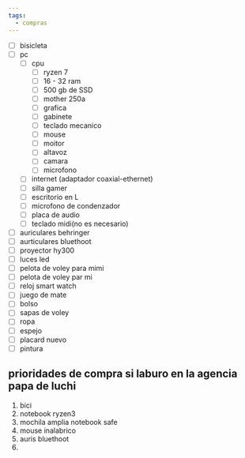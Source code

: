 ```yaml
---
tags:
  - compras
---
```


- [ ] bisicleta
- [ ] pc
	- [ ] cpu
		- [ ] ryzen 7
		- [ ] 16 - 32 ram
		- [ ] 500 gb de SSD
		- [ ] mother 250a
		- [ ] grafica 
		- [ ] gabinete
		- [ ] teclado mecanico
		- [ ] mouse
		- [ ] moitor
		- [ ] altavoz
		- [ ] camara
		- [ ] microfono
	- [ ] internet (adaptador coaxial-ethernet)
	- [ ] silla gamer
	- [ ] escritorio en L
	- [ ] microfono de condenzador
	- [ ] placa de audio
	- [ ] teclado midi(no es necesario)
- [ ] auriculares behringer
- [ ] aurticulares bluethoot
- [ ] proyector hy300
- [ ] luces led
- [ ] pelota de voley para mimi
- [ ] pelota de voley par mi
- [ ] reloj smart watch
- [ ] juego de mate
- [ ] bolso
- [ ] sapas de voley
- [ ] ropa
- [ ] espejo
- [ ] placard nuevo
- [ ] pintura

## prioridades de compra si laburo en la agencia papa de luchi

1. bici
2. notebook ryzen3
3. mochila amplia notebook safe
4. mouse inalabrico
5. auris bluethoot
6. 